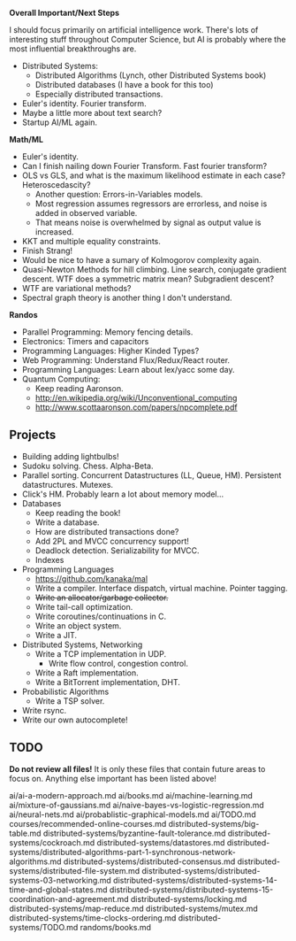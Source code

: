 **Overall Important/Next Steps**

I should focus primarily on artificial intelligence work. There's lots
of interesting stuff throughout Computer Science, but AI is probably
where the most influential breakthroughs are.

* Distributed Systems:
    * Distributed Algorithms (Lynch, other Distributed Systems book)
    * Distributed databases (I have a book for this too)
    * Especially distributed transactions.
* Euler's identity. Fourier transform.
* Maybe a little more about text search?
* Startup AI/ML again.

**Math/ML**

* Euler's identity.
* Can I finish nailing down Fourier Transform. Fast fourier transform?
* OLS vs GLS, and what is the maximum likelihood estimate in each
  case? Heteroscedascity?
    * Another question: Errors-in-Variables models.
    * Most regression assumes regressors are errorless, and noise is
      added in observed variable.
    * That means noise is overwhelmed by signal as output value is
      increased.
* KKT and multiple equality constraints.
* Finish Strang!
* Would be nice to have a sumary of Kolmogorov complexity again.
* Quasi-Newton Methods for hill climbing. Line search, conjugate
  gradient descent. WTF does a symmetric matrix mean? Subgradient
  descent?
* WTF are variational methods?
* Spectral graph theory is another thing I don't understand.

**Randos**

* Parallel Programming: Memory fencing details.
* Electronics: Timers and capacitors
* Programming Languages: Higher Kinded Types?
* Web Programming: Understand Flux/Redux/React router.
* Programming Languages: Learn about lex/yacc some day.
* Quantum Computing:
    * Keep reading Aaronson.
    * http://en.wikipedia.org/wiki/Unconventional_computing
    * http://www.scottaaronson.com/papers/npcomplete.pdf

## Projects

* Building adding lightbulbs!
* Sudoku solving. Chess. Alpha-Beta.
* Parallel sorting. Concurrent Datastructures (LL, Queue,
  HM). Persistent datastructures. Mutexes.
* Click's HM. Probably learn a lot about memory model...
* Databases
    * Keep reading the book!
    * Write a database.
    * How are distributed transactions done?
    * Add 2PL and MVCC concurrency support!
    * Deadlock detection. Serializability for MVCC.
    * Indexes
* Programming Languages
    * https://github.com/kanaka/mal
    * Write a compiler. Interface dispatch, virtual machine. Pointer
      tagging.
    * <del>Write an allocator/garbage collector.</del>
    * Write tail-call optimization.
    * Write coroutines/continuations in C.
    * Write an object system.
    * Write a JIT.
* Distributed Systems, Networking
    * Write a TCP implementation in UDP.
        * Write flow control, congestion control.
    * Write a Raft implementation.
    * Write a BitTorrent implementation, DHT.
* Probabilistic Algorithms
    * Write a TSP solver.
* Write rsync.
* Write our own autocomplete!

## TODO

**Do not review all files!** It is only these files that contain
future areas to focus on. Anything else important has been listed
above!

ai/ai-a-modern-approach.md
ai/books.md
ai/machine-learning.md
ai/mixture-of-gaussians.md
ai/naive-bayes-vs-logistic-regression.md
ai/neural-nets.md
ai/probablistic-graphical-models.md
ai/TODO.md
courses/recommended-online-courses.md
distributed-systems/big-table.md
distributed-systems/byzantine-fault-tolerance.md
distributed-systems/cockroach.md
distributed-systems/datastores.md
distributed-systems/distributed-algorithms-part-1-synchronous-network-algorithms.md
distributed-systems/distributed-consensus.md
distributed-systems/distributed-file-system.md
distributed-systems/distributed-systems-03-networking.md
distributed-systems/distributed-systems-14-time-and-global-states.md
distributed-systems/distributed-systems-15-coordination-and-agreement.md
distributed-systems/locking.md
distributed-systems/map-reduce.md
distributed-systems/mutex.md
distributed-systems/time-clocks-ordering.md
distributed-systems/TODO.md
randoms/books.md
